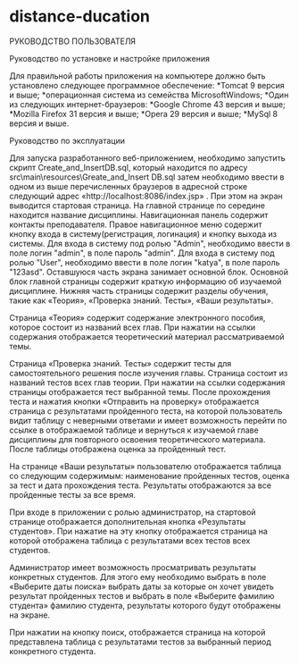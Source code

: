 # distance-ducation
 РУКОВОДСТВО ПОЛЬЗОВАТЕЛЯ

 Руководство по установке и настройке приложения

Для правильной работы приложения на компьютере должно быть установлено следующее программное обеспечение:
*Tomcat 9 версия и выше;
*операционная система из семейства MicrosoftWindows;
*Один из следующих интернет-браузеров:
*Google Chrome  43 версия и выше;
*Mozilla Firefox  31 версия и выше;
*Opera  29 версия и выше;
*MySql  8 версия и выше.

Руководство по эксплуатации

Для запуска разработанного веб-приложением, необходимо запустить скрипт Create_and_InsertDB.sql, который находится по адресу src\main\resources\Greate_and_Insert DB.sql затем необходимо ввести в одном из выше перечисленных браузеров в адресной строке следующий адрес «http://localhost:8086/index.jsp» .
При этом на экран выводится стартовая страница. На главной странице по середине находится название дисциплины. Навигационная панель содержит контакты преподавателя. Правое навигационное меню содержит кнопку входа в систему(регистрация, логинация) и кнопку выхода из системы.
Для входа в систему под ролью "Admin", необходимо ввести в поле логин "admin", в поле пароль "admin".
Для входа в систему под ролью "User", необходимо ввести в поле логин "katya", в поле пароль "123asd".
Оставшуюся часть экрана занимает основной блок. Основной блок главной страницы содержит краткую информацию об изучаемой дисциплине. Нижняя часть страницы содержит разделы обучения, такие как «Теория», «Проверка знаний. Тесты», «Ваши результаты». 

Страница «Теория» содержит содержание электронного пособия, которое состоит из названий всех глав. При нажатии на ссылки содержания отображается теоретический материал рассматриваемой темы. 

Страница «Проверка знаний. Тесты» содержит тесты для самостоятельного решения после изучения главы. Страница состоит из названий тестов всех глав теории. При нажатии на ссылки содержания страницы отображается тест выбранной темы.
После прохождения теста и нажатия кнопки «Отправить  на проверку» отображается страница с результатами пройденного теста, на которой пользователь видит таблицу с неверными ответами и имеет возможность перейти  по ссылке в отображаемой таблице и вернуться к изучаемой главе дисциплины для повторного освоения теоретического материала. После таблицы отображена оценка за пройденный тест. 

На странице «Ваши результаты» пользователю отображается таблица со следующим содержимым: наименование пройденных тестов, оценка за тест и дата прохождения теста. Результаты отображаются за все пройденные тесты за все время. 

При входе в приложении с ролью администратор, на стартовой странице отображается дополнительная кнопка «Результаты студентов». При нажатие на эту кнопку отображается страница на которой отображена таблица с результатами всех тестов всех студентов. 

Администратор имеет возможность просматривать результаты конкретных студентов. Для этого ему необходимо выбрать в поле «Выберите даты поиска» выбрать даты за которые он хочет увидеть результат пройденных тестов и выбрать в поле «Выберите фамилию студента» фамилию студента, результаты которого будут отображены на экране. 

При нажатии на кнопку поиск, отображается страница на которой представлена таблица с результатами тестов за выбранный период конкретного студента.
 

